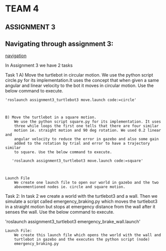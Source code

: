 # TEAM 4

##  ASSIGNMENT 3   


## Navigating through assignment 3:

[navigation](https://github.com/kloya03/AuE893_KartikLoya_Sp21/blob/master/catkin_ws/src/assignment3_turtlebot3/Videos/navigation.png)	

In Assignment 3 we have 2 tasks

Task 1
	A) Move the turtlebot in circular motion.
		We use the python script circle.py for its implementation.It uses the
		concept that when given a same angular and linear velocity to the 
		bot it moves in circular motion. Use the below command to execute.
		
	'roslaunch assignment3_turtlebot3 move.launch code:=circle'
	
	
	
	B) Move the turtlebot in a square motion.
		We use the python script square.py for its implementation. It uses
		three while loops the first one tells that there are four similar
		motion ie. straight motion and 90 deg rotation. We used 0.2 linear and
		angular velocity to reduce the error in gazebo and also some gain 
		added to the rotation by trial and error to have a trajectory similar
		to square. Use the below command to execute.
		
       'roslaunch assignment3_turtlebot3 move.launch code:=square'
	
	
	
	Launch File
		We create one launch file to open our world in gazebo and the two
		abovementioned nodes ie. circle and square motion.
		


Task 2:
	In task 2 we create a world with the turtlebot3 and a wall. Then we simulate
	a script called emergency_braking.py which moves the turtlebot3 in a straight
	motion but stops at emergency distance from the wall after it senses the wall.
	Use the below command to execute.
	
  'roslaunch assignment3_turtlebot3 emergency_brake_wall.launch'
  
  
	Launch File:
		We create this launch file which opens the world with the wall and 
		turtlebot in gazebo and the executes the python script (node) 
		emergency_braking.py
		
	
	
		 	  
 
